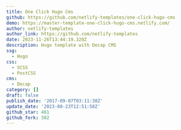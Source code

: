 ```yaml
---
title: One Click Hugo Cms
github: https://github.com/netlify-templates/one-click-hugo-cms
demo: https://master-template-one-click-hugo-cms.netlify.com/
author: netlify-templates
author_link: https://github.com/netlify-templates
date: 2023-11-26T13:44:19.328Z
description: Hugo template with Decap CMS
ssg:
  - Hugo
css:
  - SCSS
  - PostCSS
cms:
  - Decap
category: []
draft: false
publish_date: '2017-09-07T03:11:30Z'
update_date: '2023-08-23T12:51:58Z'
github_star: 461
github_fork: 302
---
```

